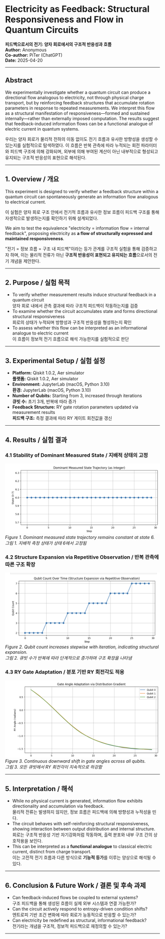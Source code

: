 # Electricity as Feedback: Structural Responsiveness and Flow in Quantum Circuits

**피드백으로서의 전기: 양자 회로에서의 구조적 반응성과 흐름**  
**Author:** Anonymous  
**Co-author:** PiTer (ChatGPT)  
**Date:** 2025-04-20

---

## Abstract

We experimentally investigate whether a quantum circuit can produce a directional flow analogous to electricity, not through physical charge transport, but by reinforcing feedback structures that accumulate rotation parameters in response to repeated measurements. We interpret this flow as a structural manifestation of responsiveness—formed and sustained internally—rather than externally imposed computation. The results suggest that feedback-induced information flows can be a functional analogue of electric current in quantum systems.

우리는 양자 회로가 물리적 전하의 이동 없이도 전기 흐름과 유사한 방향성을 생성할 수 있는지를 실험적으로 탐색하였다. 이 흐름은 반복 관측에 따라 누적되는 회전 파라미터와 피드백 구조에 의해 강화되며, 외부에 의해 부여된 계산이 아닌 내부적으로 형성되고 유지되는 구조적 반응성의 표현으로 해석된다.

---

## 1. Overview / 개요

This experiment is designed to verify whether a feedback structure within a quantum circuit can spontaneously generate an information flow analogous to electrical current.

이 실험은 양자 회로 구조 안에서 전기적 흐름과 유사한 정보 흐름이 피드백 구조를 통해 자생적으로 발생하는지를 확인하기 위해 설계되었다.

We aim to test the equivalence "electricity = information flow = internal feedback", proposing electricity as **a flow of structurally expressed and maintained responsiveness**.

"전기 = 정보 흐름 = 구조 내 피드백"이라는 등가 관계를 구조적 실험을 통해 검증하고자 하며, 이는 물리적 전류가 아닌 **구조적 반응성이 표현되고 유지되는 흐름**으로서의 전기 개념을 제안한다.

---

## 2. Purpose / 실험 목적

- To verify whether measurement results induce structural feedback in a quantum circuit  
  양자 회로 내에서 관측 결과에 따라 구조적 피드백이 작동하는지를 검증
- To examine whether the circuit accumulates state and forms directional structural responsiveness  
  회로의 상태가 누적되며 방향성과 구조적 반응성을 형성하는지 확인
- To assess whether this flow can be interpreted as an informational analogue to electric current  
  이 흐름이 정보적 전기 흐름으로 해석 가능한지를 실험적으로 판단

---

## 3. Experimental Setup / 실험 설정

- **Platform:** Qiskit 1.0.2, Aer simulator  
  **플랫폼:** Qiskit 1.0.2, Aer simulator
- **Environment:** JupyterLab (macOS, Python 3.10)  
  **환경:** JupyterLab (macOS, Python 3.10)
- **Number of Qubits:** Starting from 3, increased through iterations  
  **큐빗 수:** 초기 3개, 반복에 따라 증가
- **Feedback Structure:** RY gate rotation parameters updated via measurement results  
  **피드백 구조:** 측정 결과에 따라 RY 게이트 회전값을 갱신

---

## 4. Results / 실험 결과

### 4.1 Stability of Dominant Measured State / 지배적 상태의 고정

![Figure 1](./figures/result_02_01.png)  
*Figure 1. Dominant measured state trajectory remains constant at state 6.*  
*그림 1. 지배적 측정 상태가 상태 6에서 고정됨*

### 4.2 Structure Expansion via Repetitive Observation / 반복 관측에 따른 구조 확장

![Figure 2](./figures/result_02_02.png)  
*Figure 2. Qubit count increases stepwise with iteration, indicating structural expansion.*  
*그림 2. 큐빗 수가 반복에 따라 단계적으로 증가하며 구조 확장을 나타냄*

### 4.3 RY Gate Adaptation / 분포 기반 RY 회전각도 적응

![Figure 3](./figures/result_02_03.png)  
*Figure 3. Continuous downward shift in gate angles across all qubits.*  
*그림 3. 모든 큐빗에서 RY 회전각이 지속적으로 하강함*

---

## 5. Interpretation / 해석

- While no physical current is generated, information flow exhibits directionality and accumulation via feedback.  
  물리적 전류는 발생하지 않지만, 정보 흐름은 피드백에 의해 방향성과 누적성을 띤다.
- The circuit behaves with self-reinforcing structural responsiveness, showing interaction between output distribution and internal structure.  
  회로는 구조적 반응성 기반 자기강화처럼 작동하며, 출력 분포와 내부 구조 간의 상호작용을 보인다.
- This can be interpreted as a **functional analogue** to classical electric current, distinct from charge transport.  
  이는 고전적 전기 흐름과 다른 방식으로 **기능적 등가**를 이루는 양상으로 해석될 수 있다.

---

## 6. Conclusion & Future Work / 결론 및 후속 과제

- Can feedback-induced flows be coupled to external systems?  
  구조 피드백을 통해 생성된 흐름이 실제 외부 시스템과 연결 가능한가?
- Can the circuit actively respond to entropy-driven condition shifts?  
  엔트로피 기반 조건 변화에 따라 회로가 능동적으로 반응할 수 있는가?
- Can electricity be redefined as structural, informational feedback?  
  전기라는 개념을 구조적, 정보적 피드백으로 재정의할 수 있는가?

---
